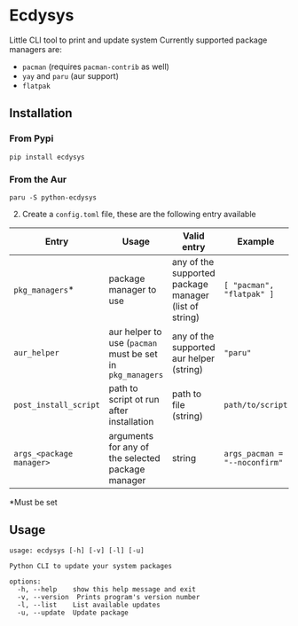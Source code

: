 # Ecdysys

Little CLI tool to print and update system
Currently supported package managers are:
- `pacman` (requires `pacman-contrib` as well)
- `yay` and `paru` (aur support)
- `flatpak`
## Installation
### From Pypi
```shell
pip install ecdysys
```
### From the Aur
```shell
paru -S python-ecdysys
```
2. Create a `config.toml` file, these are the following entry available

| Entry                    | Usage                                                     | Valid entry                                           | Example                       |
|--------------------------|-----------------------------------------------------------|-------------------------------------------------------|-------------------------------|
| `pkg_managers`*          | package manager to use                                    | any of the supported package manager (list of string) | `[ "pacman", "flatpak" ]`     |
| `aur_helper`             | aur helper to use (`pacman` must be set in `pkg_managers` | any of the supported aur helper (string)              | `"paru"`                      |
| `post_install_script`    | path to script ot run after installation                  | path to file (string)                                 | `path/to/script`              |
| `args_<package manager>` | arguments for any of the selected package manager         | string                                                | `args_pacman = "--noconfirm"` |

*Must be set

## Usage
```shell
usage: ecdysys [-h] [-v] [-l] [-u]

Python CLI to update your system packages

options:
  -h, --help    show this help message and exit
  -v, --version  Prints program's version number
  -l, --list    List available updates
  -u, --update  Update package
```